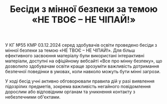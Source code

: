 ﻿---
title: Бесіди з мінної безпеки за темою «НЕ ТВОЄ – НЕ ЧІПАЙ!»
---

У КГ №55 КМР 03.12.2024 серед здобувачів освіти проведено бесіди з мінної безпеки за темою «НЕ ТВОЄ – НЕ ЧІПАЙ!». Для більш ефективного засвоєння матеріалу були використані інтерактивні матеріали, доступні на офіційному вебсайті «Все про мінну безпеку», що дозволило здобувачам освіти краще зрозуміти важливість дотримання безпечної поведінки в умовах, коли навколо можуть бути мінні загрози.

У ході бесід учні активно обговорювали правила дій у разі виявлення підозрілих предметів, зокрема важливість негайного повідомлення дорослим або відповідним органам та уникнення контакту з небезпечними об'єктами.

<slideshow />